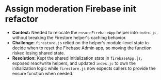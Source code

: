 # Assign moderation Firebase init refactor

- **Context:** Needed to relocate the `ensureFirebaseApp` helper into `index.js` without breaking the Firestore helper's caching behavior.
- **Challenge:** `firestore.js` relied on the helper's module-level state to decide when to reset the Firebase Admin app, so moving the function risked losing shared state.
- **Resolution:** Kept the shared initialization state in `firebaseApp.js`, exposed read/write helpers, and updated `index.js` to own the initialization logic while `firestore.js` now expects callers to provide the ensure function when needed.
